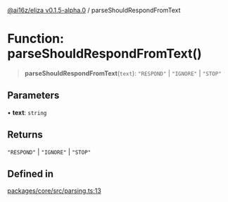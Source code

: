 [@ai16z/eliza v0.1.5-alpha.0](../index.md) / parseShouldRespondFromText

# Function: parseShouldRespondFromText()

> **parseShouldRespondFromText**(`text`): `"RESPOND"` \| `"IGNORE"` \| `"STOP"`

## Parameters

• **text**: `string`

## Returns

`"RESPOND"` \| `"IGNORE"` \| `"STOP"`

## Defined in

[packages/core/src/parsing.ts:13](https://github.com/meliksahgurtemel/eliza/blob/main/packages/core/src/parsing.ts#L13)
